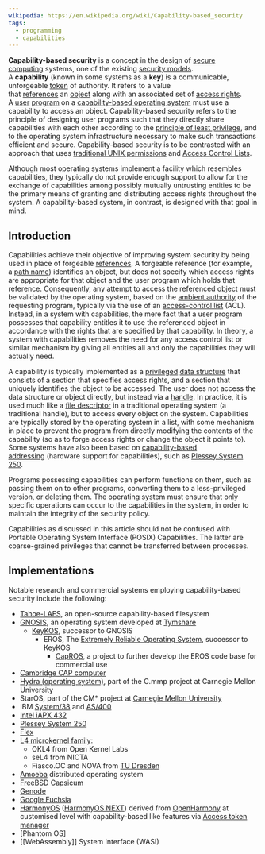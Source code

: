 ```yaml
---
wikipedia: https://en.wikipedia.org/wiki/Capability-based_security
tags:
  - programming
  - capabilities
---
```

**Capability-based security** is a concept in the design of [secure computing](https://en.wikipedia.org/wiki/Computer_security "Computer security") systems, one of the existing [security models](https://en.wikipedia.org/wiki/Computer_security_model "Computer security model"). A **capability** (known in some systems as a **key**) is a communicable, unforgeable [token](https://en.wikipedia.org/wiki/Access_token "Access token") of authority. It refers to a value that [references](https://en.wikipedia.org/wiki/Reference_(computer_science) "Reference (computer science)") an [object](https://en.wikipedia.org/wiki/Object_(computer_science) "Object (computer science)") along with an associated set of [access rights](https://en.wikipedia.org/wiki/Access_control "Access control"). A [user](https://en.wikipedia.org/wiki/User_(computing) "User (computing)") [program](https://en.wikipedia.org/wiki/Computer_program "Computer program") on a [capability-based operating system](https://en.wikipedia.org/wiki/Capability-based_operating_system "Capability-based operating system") must use a capability to access an object. Capability-based security refers to the principle of designing user programs such that they directly share capabilities with each other according to the [principle of least privilege](https://en.wikipedia.org/wiki/Principle_of_least_privilege "Principle of least privilege"), and to the operating system infrastructure necessary to make such transactions efficient and secure. Capability-based security is to be contrasted with an approach that uses [traditional UNIX permissions](https://en.wikipedia.org/wiki/File-system_permissions "File-system permissions") and [Access Control Lists](https://en.wikipedia.org/wiki/Access-control_list "Access-control list").

Although most operating systems implement a facility which resembles capabilities, they typically do not provide enough support to allow for the exchange of capabilities among possibly mutually untrusting entities to be the primary means of granting and distributing access rights throughout the system. A capability-based system, in contrast, is designed with that goal in mind.

## Introduction

Capabilities achieve their objective of improving system security by being used in place of forgeable [references](https://en.wikipedia.org/wiki/Reference_(computer_science) "Reference (computer science)"). A forgeable reference (for example, a [path name](https://en.wikipedia.org/wiki/Path_(computing) "Path (computing)")) identifies an object, but does not specify which access rights are appropriate for that object and the user program which holds that reference. Consequently, any attempt to access the referenced object must be validated by the operating system, based on the [ambient authority](https://en.wikipedia.org/wiki/Ambient_authority "Ambient authority") of the requesting program, typically via the use of an [access-control list](https://en.wikipedia.org/wiki/Access-control_list "Access-control list") (ACL). Instead, in a system with capabilities, the mere fact that a user program possesses that capability entitles it to use the referenced object in accordance with the rights that are specified by that capability. In theory, a system with capabilities removes the need for any access control list or similar mechanism by giving all entities all and only the capabilities they will actually need.

A capability is typically implemented as a [privileged](https://en.wikipedia.org/wiki/Privilege_(computing) "Privilege (computing)") [data structure](https://en.wikipedia.org/wiki/Data_structure "Data structure") that consists of a section that specifies access rights, and a section that uniquely identifies the object to be accessed. The user does not access the data structure or object directly, but instead via a [handle](https://en.wikipedia.org/wiki/Handle_(computing) "Handle (computing)"). In practice, it is used much like a [file descriptor](https://en.wikipedia.org/wiki/File_descriptor "File descriptor") in a traditional operating system (a traditional handle), but to access every object on the system. Capabilities are typically stored by the operating system in a list, with some mechanism in place to prevent the program from directly modifying the contents of the capability (so as to forge access rights or change the object it points to). Some systems have also been based on [capability-based addressing](https://en.wikipedia.org/wiki/Capability-based_addressing "Capability-based addressing") (hardware support for capabilities), such as [Plessey System 250](https://en.wikipedia.org/wiki/Plessey_System_250 "Plessey System 250").

Programs possessing capabilities can perform functions on them, such as passing them on to other programs, converting them to a less-privileged version, or deleting them. The operating system must ensure that only specific operations can occur to the capabilities in the system, in order to maintain the integrity of the security policy.

Capabilities as discussed in this article should not be confused with Portable Operating System Interface (POSIX) Capabilities. The latter are coarse-grained privileges that cannot be transferred between processes.

## Implementations

Notable research and commercial systems employing capability-based security include the following:

- [Tahoe-LAFS](https://en.wikipedia.org/wiki/Tahoe-LAFS "Tahoe-LAFS"), an open-source capability-based filesystem
- [GNOSIS](https://en.wikipedia.org/wiki/GNOSIS "GNOSIS"), an operating system developed at [Tymshare](https://en.wikipedia.org/wiki/Tymshare "Tymshare")
    - [KeyKOS](https://en.wikipedia.org/wiki/KeyKOS "KeyKOS"), successor to GNOSIS
        - EROS, The [Extremely Reliable Operating System](https://en.wikipedia.org/wiki/Extremely_Reliable_Operating_System "Extremely Reliable Operating System"), successor to KeyKOS
            - [CapROS](https://en.wikipedia.org/wiki/CapROS "CapROS"), a project to further develop the EROS code base for commercial use
- [Cambridge CAP computer](https://en.wikipedia.org/wiki/Cambridge_CAP_computer "Cambridge CAP computer")
- [Hydra (operating system)](https://en.wikipedia.org/wiki/Hydra_(operating_system) "Hydra (operating system)"), part of the C.mmp project at Carnegie Mellon University
- StarOS, part of the CM* project at [Carnegie Mellon University](https://en.wikipedia.org/wiki/Carnegie_Mellon_University "Carnegie Mellon University")
- IBM [System/38](https://en.wikipedia.org/wiki/System/38 "System/38") and [AS/400](https://en.wikipedia.org/wiki/AS/400 "AS/400")
- [Intel iAPX 432](https://en.wikipedia.org/wiki/Intel_iAPX_432 "Intel iAPX 432")
- [Plessey System 250](https://en.wikipedia.org/wiki/Plessey_250 "Plessey 250")
- [Flex](https://en.wikipedia.org/wiki/Flex_machine "Flex machine")
- [L4 microkernel family](https://en.wikipedia.org/wiki/L4_microkernel_family "L4 microkernel family"):
    - OKL4 from Open Kernel Labs
    - seL4 from NICTA
    - Fiasco.OC and NOVA from [TU Dresden](https://en.wikipedia.org/wiki/TU_Dresden "TU Dresden")
- [Amoeba](https://en.wikipedia.org/wiki/Amoeba_(operating_system) "Amoeba (operating system)") distributed operating system
- [FreeBSD](https://en.wikipedia.org/wiki/FreeBSD "FreeBSD") [Capsicum](https://en.wikipedia.org/wiki/Capsicum_(Unix) "Capsicum (Unix)")
- [Genode](https://en.wikipedia.org/wiki/Genode "Genode")
- [Google Fuchsia](https://en.wikipedia.org/wiki/Google_Fuchsia "Google Fuchsia")
- [HarmonyOS](https://en.wikipedia.org/wiki/HarmonyOS "HarmonyOS") ([HarmonyOS NEXT](https://en.wikipedia.org/wiki/HarmonyOS_NEXT "HarmonyOS NEXT")) derived from [OpenHarmony](https://en.wikipedia.org/wiki/OpenHarmony "OpenHarmony") at customised level with capability-based like features via [Access token manager](https://en.wikipedia.org/wiki/Access_token_manager "Access token manager")
- [Phantom OS]
- [[WebAssembly]] System Interface (WASI)